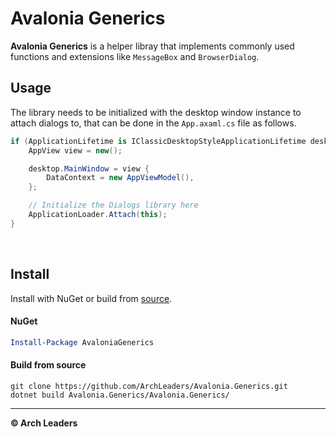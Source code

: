 # Avalonia Generics

**Avalonia Generics** is a helper libray that implements commonly used functions and extensions like `MessageBox` and `BrowserDialog`.

## Usage

The library needs to be initialized with the desktop window instance to attach dialogs to, that can be done in the `App.axaml.cs` file as follows.

```cs
if (ApplicationLifetime is IClassicDesktopStyleApplicationLifetime desktop) {
    AppView view = new();

    desktop.MainWindow = view {
        DataContext = new AppViewModel(),
    };

    // Initialize the Dialogs library here
    ApplicationLoader.Attach(this);
}
```

<br>

## Install

Install with NuGet or build from [source](https://github.com/ArchLeaders/AvaloniaGenerics/tree/master/AvaloniaGenerics.Dialogs).

#### NuGet
```powershell
Install-Package AvaloniaGenerics
```

#### Build from source
```batch
git clone https://github.com/ArchLeaders/Avalonia.Generics.git
dotnet build Avalonia.Generics/Avalonia.Generics/
```

---

**© Arch Leaders**